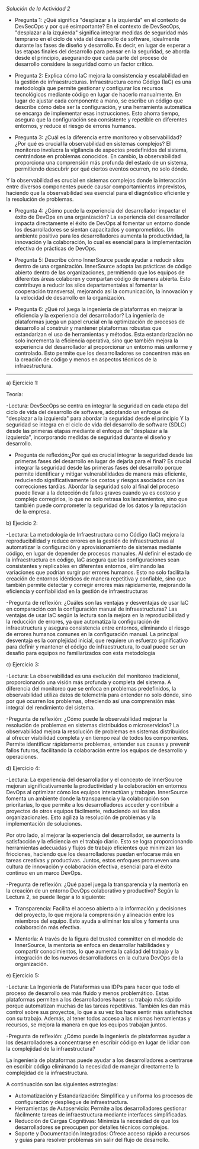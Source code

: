*Solución de la Actividad 2*

 - Pregunta 1: ¿Qué significa "desplazar a la izquierda" en el contexto de DevSecOps y por qué esimportante?
En el contexto de DevSecOps, "desplazar a la izquierda" significa integrar medidas de seguridad más temprano en el ciclo de vida del desarrollo de software, idealmente durante las fases de diseño y desarrollo. Es decir, en lugar de esperar a las etapas finales del desarrollo para pensar en la seguridad, se aborda desde el principio, asegurando que cada parte del proceso de desarrollo considere la seguridad como un factor crítico.

- Pregunta 2: Explica cómo IaC mejora la consistencia y escalabilidad en la gestión de infraestructuras.
Infraestructura como Código (IaC) es una metodología que permite gestionar y configurar los recursos tecnológicos mediante código en lugar de hacerlo manualmente. En lugar de ajustar cada componente a mano, se escribe un código que describe cómo debe ser la configuración, y una herramienta automática se encarga de implementar esas instrucciones. Esto ahorra tiempo, asegura que la configuración sea consistente y repetible en diferentes entornos, y reduce el riesgo de errores humanos.

- Pregunta 3: ¿Cuál es la diferencia entre monitoreo y observabilidad? ¿Por qué es crucial la observabilidad en sistemas complejos?
El monitoreo involucra la vigilancia de aspectos predefinidos del sistema, centrándose en problemas conocidos. En cambio, la observabilidad proporciona una comprensión más profunda del estado de un sistema, permitiendo descubrir por qué ciertos eventos ocurren, no solo dónde. 

Y la observabilidad es crucial en sistemas complejos donde la interacción entre diversos componentes puede causar comportamientos imprevistos, haciendo que la observabilidad sea esencial para el diagnóstico eficiente y la resolución de problemas.

- Pregunta 4: ¿Cómo puede la experiencia del desarrollador impactar el éxito de DevOps en una organización?
La experiencia del desarrollador impacta directamente el éxito de DevOps al fomentar un entorno donde los desarrolladores se sientan capacitados y comprometidos. Un ambiente positivo para los desarrolladores aumenta la productividad, la innovación y la colaboración, lo cual es esencial para la implementación efectiva de prácticas de DevOps. 

- Pregunta 5: Describe cómo InnerSource puede ayudar a reducir silos dentro de una organización.
InnerSource adopta las prácticas de código abierto dentro de las organizaciones, permitiendo que los equipos de diferentes áreas colaboren y compartan código de manera abierta. Esto contribuye a reducir los silos departamentales al fomentar la cooperación transversal, mejorando así la comunicación, la innovación y la velocidad de desarrollo en la organización.

- Pregunta 6: ¿Qué rol juega la ingeniería de plataformas en mejorar la eficiencia y la experiencia del desarrollador?
La ingeniería de plataformas juega un papel crucial en la optimización de procesos de desarrollo al construir y mantener plataformas robustas que estandarizan el uso de herramientas y métodos. Esta estandarización no solo incrementa la eficiencia operativa, sino que también mejora la experiencia del desarrollador al proporcionar un entorno más uniforme y controlado. Esto permite que los desarrolladores se concentren más en la creación de código y menos en aspectos técnicos de la infraestructura.

-------------------------------------------------------------------------------------------------------------------------------------------------------------------------

a) Ejercicio 1:

Teoría:

-Lectura: DevSecOps se centra en integrar la seguridad en cada etapa del ciclo de vida del desarrollo de software, adoptando un enfoque de "desplazar a la izquierda" para abordar la seguridad desde el principio
Y la seguridad se integra en el ciclo de vida del desarrollo de software (SDLC) desde las primeras etapas mediante el enfoque de "desplazar a la izquierda", incorporando medidas de seguridad durante el diseño y desarrollo.
- Pregunta de reflexión:¿Por qué es crucial integrar la seguridad desde las primeras fases del desarrollo en lugar de dejarla para el final?
Es crucial integrar la seguridad desde las primeras fases del desarrollo porque permite identificar y mitigar vulnerabilidades de manera más eficiente, reduciendo significativamente los costos y riesgos asociados con las correcciones tardías. Abordar la seguridad solo al final del proceso puede llevar a la detección de fallos graves cuando ya es costoso y complejo corregirlos, lo que no solo retrasa los lanzamientos, sino que también puede comprometer la seguridad de los datos y la reputación de la empresa.

b) Ejecicio 2:

-Lectura: La metodología de Infraestructura como Código (IaC) mejora la reproducibilidad y reduce errores en la gestión de infraestructuras al automatizar la configuración y aprovisionamiento de sistemas mediante código, en lugar de depender de procesos manuales. Al definir el estado de la infraestructura en código, IaC asegura que las configuraciones sean consistentes y replicables en diferentes entornos, eliminando las variaciones que podrían surgir por errores humanos. Esto no solo facilita la creación de entornos idénticos de manera repetitiva y confiable, sino que también permite detectar y corregir errores más rápidamente, mejorando la eficiencia y confiabilidad en la gestión de infraestructuras


-Pregunta de reflexión: ¿Cuáles son las ventajas y desventajas de usar IaC en comparación con la configuración manual de infraestructuras?
Las ventajas de usar IaC según la lectura son la mejora en la reproducibilidad y la reducción de errores, ya que automatiza la configuración de infraestructura y asegura consistencia entre entornos, eliminando el riesgo de errores humanos comunes en la configuración manual. La principal desventaja es la complejidad inicial, que requiere un esfuerzo significativo para definir y mantener el código de infraestructura, lo cual puede ser un desafío para equipos no familiarizados con esta metodología




c) Ejercicio 3:

-Lectura: La observabilidad es una evolución del monitoreo tradicional, proporcionando una visión más profunda y completa del sistema. A diferencia del monitoreo que se enfoca en problemas predefinidos, la observabilidad utiliza datos de telemetría para entender no solo dónde, sino por qué ocurren los problemas, ofreciendo así una comprensión más integral del rendimiento del sistema.


-Pregunta de reflexión: ¿Cómo puede la observabilidad mejorar la resolución de problemas en sistemas distribuidos o microservicios? 
La observabilidad mejora la resolución de problemas en sistemas distribuidos al ofrecer visibilidad completa y en tiempo real de todos los componentes. Permite identificar rápidamente problemas, entender sus causas y prevenir fallos futuros, facilitando la colaboración entre los equipos de desarrollo y operaciones.








d) Ejercicio 4:

-Lectura:
La experiencia del desarrollador y el concepto de InnerSource mejoran significativamente la productividad y la colaboración en entornos DevOps al optimizar cómo los equipos interactúan y trabajan. InnerSource fomenta un ambiente donde la transparencia y la colaboración son prioritarias, lo que permite a los desarrolladores acceder y contribuir a proyectos de otros equipos fácilmente, reduciendo así los silos organizacionales. Esto agiliza la resolución de problemas y la implementación de soluciones.

Por otro lado, al mejorar la experiencia del desarrollador, se aumenta la satisfacción y la eficiencia en el trabajo diario. Esto se logra proporcionando herramientas adecuadas y flujos de trabajo eficientes que minimizan las fricciones, haciendo que los desarrolladores puedan enfocarse más en tareas creativas y productivas. Juntos, estos enfoques promueven una cultura de innovación y colaboración efectiva, esencial para el éxito continuo en un marco DevOps.

-Pregunta de reflexión: ¿Qué papel juega la transparencia y la mentoría en la creación de un entorno DevOps colaborativo y productivo?
Según la Lectura 2, se puede llegar a lo siguiente:

* Transparencia: Facilita el acceso abierto a la información y decisiones del proyecto, lo que mejora la comprensión y alineación entre los miembros del equipo. Esto ayuda a eliminar los silos y fomenta una colaboración más efectiva.

* Mentoría: A través de la figura del trusted committer en el modelo de InnerSource, la mentoría se enfoca en desarrollar habilidades y compartir conocimientos, lo que aumenta la calidad del trabajo y la integración de los nuevos desarrolladores en la cultura DevOps de la organización.

e) Ejercicio 5:


-Lectura: La Ingeniería de Plataformas usa IDPs para hacer que todo el proceso de desarrollo sea más fluido y menos problemático. Estas plataformas permiten a los desarrolladores hacer su trabajo más rápido porque automatizan muchas de las tareas repetitivas. También les dan más control sobre sus proyectos, lo que a su vez los hace sentir más satisfechos con su trabajo. Además, al tener todos acceso a las mismas herramientas y recursos, se mejora la manera en que los equipos trabajan juntos.


-Pregunta de reflexión: ¿Cómo puede la ingeniería de plataformas ayudar a los desarrolladores a concentrarse en escribir código en lugar de lidiar con la complejidad de la infraestructura?

La ingeniería de plataformas puede ayudar a los desarrolladores a centrarse en escribir código eliminando la necesidad de manejar directamente la complejidad de la infraestructura.

A continuación son las siguientes estrategias:

* Automatización y Estandarización: Simplifica y uniforma los procesos de configuración y despliegue de infraestructura.
* Herramientas de Autoservicio: Permite a los desarrolladores gestionar fácilmente tareas de infraestructura mediante interfaces simplificadas.
* Reducción de Cargas Cognitivas: Minimiza la necesidad de que los desarrolladores se preocupen por detalles técnicos complejos.
* Soporte y Documentación Integrados: Ofrece acceso rápido a recursos y guías para resolver problemas sin salir del flujo de desarrollo.